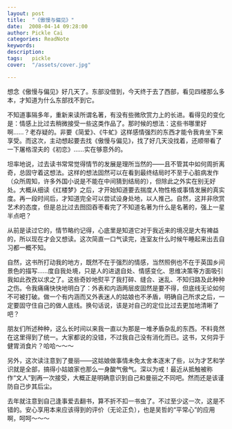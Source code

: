 ```yaml
---
layout: post  
title:  "《傲慢与偏见》"
date:  2008-04-14 09:28:00
author: Pickle Cai  
categories: ReadNote  
keywords: 
description:   
tags:	pickle   
cover:  "/assets/cover.jpg"  

---
```


想念《傲慢与偏见》好几天了。东部没借到，今天终于去了西部，看见四楼那么多本，才知道为什么东部找不到它。



不知道事隔多年，重新来读所谓名著，有没有些微欣赏力上的长进。看得见的变化是：情感上比过去稍微接受一些这类作品了。那时候的想法：这些书哪里好啊……？老存疑的。非要《简爱》、《牛虻》这样感情强烈的东西才能令我肯坐下来享受。而这次，主动想起要去找《傲慢与偏见》，找了好几天没找着，还顺带看了一下屠格涅夫的《初恋》……实在够意外的。



坦率地说，过去读书常常觉得情节的发展是理所当然的——且不管其中如何周折离奇，总固守着这想法。这样的想法固然可以在看到最终结局时不至于心脏病发作（众所周知，许多外国小说是不能在中间猜到结局的），但除此之外实在别无好处。大概从细读《红楼梦》之后，才开始知道要去揣度人物性格或事情发展的真实度。再一段时间后，才知道完全可以尝试设身处地，以人推己。自然，这并非欣赏艺术的态度，但是总比过去囫囵吞枣看完了不知道名著为什么是名著的，强上一星半点吧？



从前是读过它的，情节略约记得，心底里是知道它对于我近来的境况是大有裨益的，所以现在才会又想读。这次简直一口气读完，连室友什么时候午睡起来出去自习都一概不知。



自然，这书所打动我的地方，既然不在于强烈的情感，当然照例也不在于英国乡间景色的描写……度自我处境，只是人的进退自处、情感变化、思维决策等方面吸引我如此孜孜以求之了。这些奇妙地熨平了我打碎、缝合、迷乱、不知归路及此种种之伤。令我痛痛快快地明白了：外表和内涵两层皮固然是要不得，但底线无论如何不可被打破。做一个有内涵而又外表迷人的姑娘也不矛盾，明确自己所求之后，一定要固守住自己的做人底线。换句话说，该是对自己的定位比过去更加地清晰了吧？



朋友们所述种种，这么长时间以来我一直以为那是一堆矛盾杂乱的东西。不料竟然在这里得到了统一。大家都说的没错，不过我自己没有消化而已。这书，又何异于健胃消食片？哈哈～～～



另外，这次读注意到了曼丽——这姑娘做事情未免太舍本逐末了些，以为才艺和学识就是全部，搞得小姑娘家也那么一身酸气傲气。深以为戒！最近从抵触被称作“文人”到再一次接受，大概正是明确意识到自己和曼丽之不同吧。然而还是该谨防自己步其后尘。



去年就注意到自己逢事爱去翻书，算不折不扣一书虫了。不过至少这一次，这是不错的。安心享用本来应该得到的评价（无论正负），也是吴哲的“平常心”的应用啊，呵呵～～～



		    


